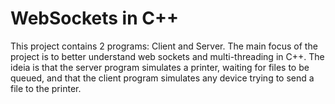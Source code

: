 # WebSockets in C++

This project contains 2 programs: Client and Server. The main focus of the project is to better understand web sockets and multi-threading in C++. The ideia is that the server program simulates a printer, waiting for files to be queued, and that the client program simulates any device trying to send a file to the printer.
